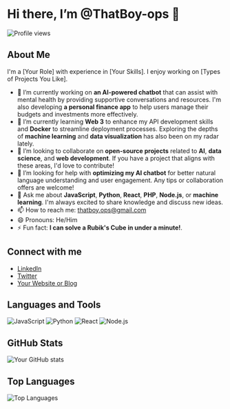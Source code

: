  # Hi there, I’m @ThatBoy-ops 👋
 ![Profile views](https://gpvc.arturio.dev/@ThatBoy-ops)

 ## About Me

I'm a [Your Role] with experience in [Your Skills]. I enjoy working on [Types of Projects You Like].

- 🔭 I’m currently working on **an AI-powered chatbot** that can assist with mental health by providing supportive conversations and resources. I'm also developing **a personal finance app** to help users manage their budgets and investments more effectively.
- 🌱 I’m currently learning **Web 3** to enhance my API development skills and **Docker** to streamline deployment processes. Exploring the depths of **machine learning** and **data visualization** has also been on my radar lately.
- 👯 I’m looking to collaborate on **open-source projects** related to **AI**, **data science**, and **web development**. If you have a project that aligns with these areas, I'd love to contribute!
- 🤔 I’m looking for help with **optimizing my AI chatbot** for better natural language understanding and user engagement. Any tips or collaboration offers are welcome!
- 💬 Ask me about **JavaScript**, **Python**, **React**, **PHP**, **Node.js**, or **machine learning**. I'm always excited to share knowledge and discuss new ideas.
- 📫 How to reach me: thatboy.ops@gmail.com
- 😄 Pronouns: He/Him
- ⚡ Fun fact: **I can solve a Rubik's Cube in under a minute!**.


<!---
ThatBoy-ops/ThatBoy-ops is a ✨ special ✨ repository because its `README.md` (this file) appears on your GitHub profile.
You can click the Preview link to take a look at your changes.
--->


## Connect with me
- [LinkedIn](https://linkedin.com/in/your-linkedin)
- [Twitter](https://twitter.com/your-twitter)
- [Your Website or Blog](https://yourwebsite.com)

## Languages and Tools

![JavaScript](https://img.shields.io/badge/-JavaScript-000?&logo=JavaScript)
![Python](https://img.shields.io/badge/-Python-000?&logo=Python)
![React](https://img.shields.io/badge/-React-000?&logo=React)
![Node.js](https://img.shields.io/badge/-Node.js-000?&logo=Node.js)
<!-- Add more badges for the tools and languages you use -->

## GitHub Stats

![Your GitHub stats](https://github-readme-stats.vercel.app/api?username=your-username&show_icons=true&theme=radical)

## Top Languages

![Top Languages](https://github-readme-stats.vercel.app/api/top-langs/?username=your-username&layout=compact&theme=radical)
